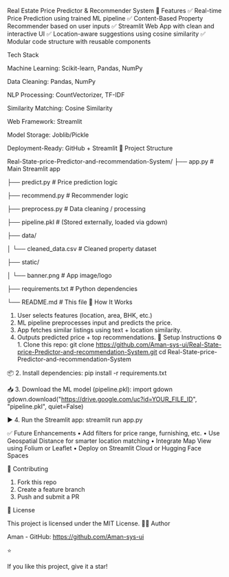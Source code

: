 Real Estate Price Predictor & Recommender System
🚀 Features
✅ Real-time Price Prediction using trained ML pipeline
✅ Content-Based Property Recommender based on user inputs
✅ Streamlit Web App with clean and interactive UI
✅ Location-aware suggestions using cosine similarity
✅ Modular code structure with reusable components

Tech Stack

Machine Learning: Scikit-learn, Pandas, NumPy

Data Cleaning: Pandas, NumPy

NLP Processing: CountVectorizer, TF-IDF

Similarity Matching: Cosine Similarity

Web Framework: Streamlit

Model Storage: Joblib/Pickle

Deployment-Ready: GitHub + Streamlit 
📂 Project Structure

Real-State-price-Predictor-and-recommendation-System/
├── app.py                   # Main Streamlit app

├── predict.py               # Price prediction logic

├── recommend.py             # Recommender logic

├── preprocess.py            # Data cleaning / processing

├── pipeline.pkl             # (Stored externally, loaded via gdown)

├── data/

│   └── cleaned_data.csv     # Cleaned property dataset

├── static/

│   └── banner.png           # App image/logo

├── requirements.txt         # Python dependencies

└── README.md                # This file
🧠 How It Works
1. User selects features (location, area, BHK, etc.)
2. ML pipeline preprocesses input and predicts the price.
3. App fetches similar listings using text + location similarity.
4. Outputs predicted price + top recommendations.
🔧 Setup Instructions
⚙️ 1. Clone this repo:
   git clone https://github.com/Aman-sys-ui/Real-State-price-Predictor-and-recommendation-System.git
   cd Real-State-price-Predictor-and-recommendation-System

📦 2. Install dependencies:
   pip install -r requirements.txt

📥 3. Download the ML model (pipeline.pkl):
   import gdown
   gdown.download("https://drive.google.com/uc?id=YOUR_FILE_ID", "pipeline.pkl", quiet=False)

▶️ 4. Run the Streamlit app:
   streamlit run app.py


✅ Future Enhancements
• Add filters for price range, furnishing, etc.
• Use Geospatial Distance for smarter location matching
• Integrate Map View using Folium or Leaflet
• Deploy on Streamlit Cloud or Hugging Face Spaces

🤝 Contributing
1. Fork this repo
2. Create a feature branch
3. Push and submit a PR

📜 License

This project is licensed under the MIT License.
👨‍💻 Author

Aman - GitHub: https://github.com/Aman-sys-ui

⭐

If you like this project, give it a star!
